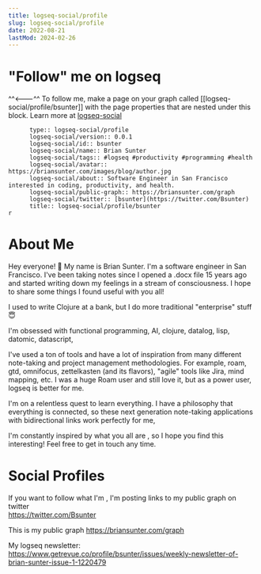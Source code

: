 ```yaml
---
title: logseq-social/profile
slug: logseq-social/profile
date: 2022-08-21
lastMod: 2024-02-26
---
```


# "Follow" me on logseq


^^<---^^ To follow me, make a page on your graph called [[logseq-social/profile/bsunter]] with the page properties that are nested under this block. Learn more at [logseq-social](https://briansunter.com/graph/#/page/logseq-social)

```		  public:: true
	  type:: logseq-social/profile
	  logseq-social/version:: 0.0.1
	  logseq-social/id:: bsunter
	  logseq-social/name:: Brian Sunter
	  logseq-social/tags:: #logseq #productivity #programming #health
	  logseq-social/avatar:: https://briansunter.com/images/blog/author.jpg
	  logseq-social/about:: Software Engineer in San Francisco interested in coding, productivity, and health.
	  logseq-social/public-graph:: https://briansunter.com/graph
	  logseq-social/twitter:: [bsunter](https://twitter.com/Bsunter)
	  title:: logseq-social/profile/bsunter
r
```

# About Me


Hey everyone! 👋 My name is Brian Sunter. I'm a software engineer in San Francisco.  I've been taking notes since I opened a .docx file 15 years ago and started writing down my feelings in a stream of consciousness.  I hope to share some things I found useful with you all!

I used to write Clojure at a bank, but  I do more traditional "enterprise" stuff 😇

I'm obsessed with functional programming, AI, clojure, datalog, lisp, datomic, datascript,

I've used a ton of tools and have a lot of inspiration from many different note-taking and project management methodologies. For example, roam, gtd, omnifocus, zettelkasten (and its flavors), "agile" tools like Jira, mind mapping, etc. I was a huge Roam user and still love it, but as a power user, logseq is better for me.

I'm on a relentless quest to learn everything. I have a philosophy that everything is connected, so these next generation note-taking applications with bidirectional links work perfectly for me,

I'm constantly inspired by what you all are , so I hope you find this interesting! Feel free to get in touch any time.

# Social Profiles


If you want to follow what I'm , I'm posting links to my public graph on twitter   
https://twitter.com/Bsunter

This is my public graph https://briansunter.com/graph

My logseq newsletter: https://www.getrevue.co/profile/bsunter/issues/weekly-newsletter-of-brian-sunter-issue-1-1220479

